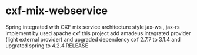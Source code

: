 # cxf-mix-webservice
Spring integrated with CXF mix service architecture style jax-ws , jax-rs  implement by used apache cxf this project add amadeus integrated provider (light external provider)  and upgraded dependency cxf 2.7.7 to 3.1.4  and upgrated spring to 4.2.4.RELEASE
